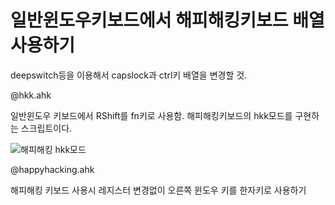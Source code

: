 # 일반윈도우키보드에서 해피해킹키보드 배열 사용하기
deepswitch등을 이용해서 capslock과 ctrl키 배열을 변경할 것.

@hkk.ahk

일반윈도우 키보드에서 RShift를 fn키로 사용함.
해피해킹키보드의 hkk모드를 구현하는 스크립트이다.


![해피해킹 hkk모드](https://d.pr/i/ZQuACM+)


@happyhacking.ahk

해피해킹 키보드 사용시 레지스터 변경없이 오른쪽 윈도우 키를 한자키로  사용하기
